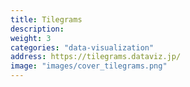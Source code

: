 ```yaml
---
title: Tilegrams
description: 
weight: 3
categories: "data-visualization"
address: https://tilegrams.dataviz.jp/
image: "images/cover_tilegrams.png"
---
```


